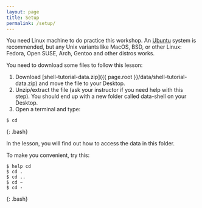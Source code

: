 ```yaml
---
layout: page
title: Setup
permalink: /setup/
---
```



You need Linux machine to do practice this workshop. An [Ubuntu](https://ubuntu.com) system is recommended, but any Unix variants like MacOS, BSD, or other Linux: Fedora, Open SUSE, Arch, Gentoo and other distros works.

You need to download some files to follow this lesson:

1. Download [shell-tutorial-data.zip]({{ page.root }}/data/shell-tutorial-data.zip) and move the file to your Desktop.
2. Unzip/extract the file (ask your instructor if you need help with this step). You should end up with a new folder called data-shell on your Desktop.
3. Open a terminal and type:

~~~
$ cd
~~~
{: .bash}

In the lesson, you will find out how to access the data in this folder.  

To make you convenient, try this:
~~~
$ help cd
$ cd .
$ cd ..
$ cd ~
$ cd - 
~~~
{: .bash}
